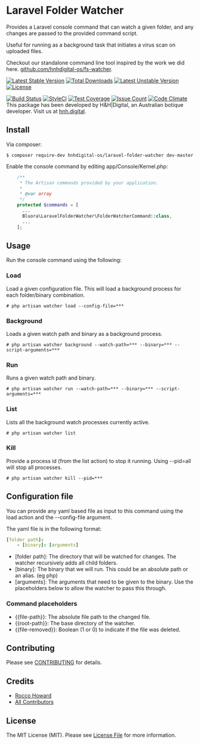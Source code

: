 # Laravel Folder Watcher

Provides a Laravel console command that can watch a given folder, and any changes are passed to the provided command script.

Useful for running as a background task that initiates a virus scan on uploaded files.

Checkout our standalone command line tool inspired by the work we did here. [github.com/hnhdigital-os/fs-watcher](https://github.com/hnhdigital-os/fs-watcher).

[![Latest Stable Version](https://poser.pugx.org/hnhdigital-os/laravel-folder-watcher/v/stable.svg)](https://packagist.org/packages/hnhdigital-os/laravel-folder-watcher) [![Total Downloads](https://poser.pugx.org/hnhdigital-os/laravel-folder-watcher/downloads.svg)](https://packagist.org/packages/hnhdigital-os/laravel-folder-watcher) [![Latest Unstable Version](https://poser.pugx.org/hnhdigital-os/laravel-folder-watcher/v/unstable.svg)](https://packagist.org/packages/hnhdigital-os/laravel-folder-watcher) [![License](https://poser.pugx.org/hnhdigital-os/laravel-folder-watcher/license.svg)](https://packagist.org/packages/hnhdigital-os/laravel-folder-watcher)

[![Build Status](https://travis-ci.org/hnhdigital-os/laravel-folder-watcher.svg?branch=master)](https://travis-ci.org/hnhdigital-os/laravel-folder-watcher) [![StyleCI](https://styleci.io/repos/73382984/shield?branch=master)](https://styleci.io/repos/73382984) [![Test Coverage](https://codeclimate.com/github/hnhdigital-os/laravel-folder-watcher/badges/coverage.svg)](https://codeclimate.com/github/hnhdigital-os/laravel-folder-watcher/coverage) [![Issue Count](https://codeclimate.com/github/hnhdigital-os/laravel-folder-watcher/badges/issue_count.svg)](https://codeclimate.com/github/hnhdigital-os/laravel-folder-watcher) [![Code Climate](https://codeclimate.com/github/hnhdigital-os/laravel-folder-watcher/badges/gpa.svg)](https://codeclimate.com/github/hnhdigital-os/laravel-folder-watcher)
This package has been developed by H&H|Digital, an Australian botique developer. Visit us at [hnh.digital](http://hnh.digital).

## Install

Via composer:

`$ composer require-dev hnhdigital-os/laravel-folder-watcher dev-master`

Enable the console command by editing app/Console/Kernel.php:

```php
    /**
     * The Artisan commands provided by your application.
     *
     * @var array
     */
    protected $commands = [
      ...
      Bluora\LaravelFolderWatcher\FolderWatcherCommand::class,
      ...
    ];
```

## Usage

Run the console command using the following:

### Load

Load a given configuration file. This will load a background process for each folder/binary combination.

`# php artisan watcher load --config-file=***`

### Background

Loads a given watch path and binary as a background process.

`# php artisan watcher background --watch-path=*** --binary=*** --script-arguments=***`

### Run

Runs a given watch path and binary.

`# php artisan watcher run --watch-path=*** --binary=*** --script-arguments=***`

### List

Lists all the background watch processes currently active.

`# php artisan watcher list`

### Kill

Provide a process id (from the list action) to stop it running. Using --pid=all will stop all processes.

`# php artisan watcher kill --pid=***`

## Configuration file

You can provide any yaml based file as input to this command using the load action and the --config-file argument.

The yaml file is in the following format:

```yaml
[folder path]:
    - [binary]: [arguments]
```

* [folder path]: The directory that will be watched for changes. The watcher recursively adds all child folders.
* [binary]: The binary that we will run. This could be an absolute path or an alias. (eg php)
* [arguments]: The arguments that need to be given to the binary. Use the placeholders below to allow the watcher to pass this through.

### Command placeholders

* {{file-path}}: The absolute file path to the changed file.
* {{root-path}}: The base directory of the watcher.
* {{file-removed}}: Boolean (1 or 0) to indicate if the file was deleted.

## Contributing

Please see [CONTRIBUTING](https://github.com/hnhdigital-os/laravel-folder-watcher/blob/master/CONTRIBUTING.md) for details.

## Credits

* [Rocco Howard](https://github.com/therocis)
* [All Contributors](https://github.com/hnhdigital-os/laravel-folder-watcher/contributors)

## License

The MIT License (MIT). Please see [License File](https://github.com/hnhdigital-os/laravel-folder-watcher/blob/master/LICENSE) for more information.
